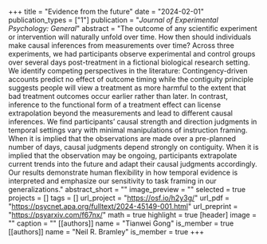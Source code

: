 +++
title = "Evidence from the future"
date = "2024-02-01"
publication_types = ["1"]
publication = "_Journal of Experimental Psychology: General_"
abstract = "The outcome of any scientific experiment or intervention will naturally unfold over time. How then should individuals make causal inferences from measurements over time? Across three experiments, we had participants observe experimental and control groups over several days post-treatment in a fictional biological research setting. We identify competing perspectives in the literature: Contingency-driven accounts predict no effect of outcome timing while the contiguity principle suggests people will view a treatment as more harmful to the extent that bad treatment outcomes occur earlier rather than later. In contrast, inference to the functional form of a treatment effect can license extrapolation beyond the measurements and lead to different causal inferences. We find participants’ causal strength and direction judgments in temporal settings vary with minimal manipulations of instruction framing. When it is implied that the observations are made over a pre-planned number of days, causal judgments depend strongly on contiguity. When it is implied that the observation may be ongoing, participants extrapolate current trends into the future and adapt their causal judgments accordingly. Our results demonstrate human flexibility in how temporal evidence is interpreted and emphasize our sensitivity to task framing in our generalizations."
abstract_short = ""
image_preview = ""
selected = true
projects = []
tags = []
url_project = "https://osf.io/h2y3g/"
url_pdf = "https://psycnet.apa.org/fulltext/2024-45149-001.html"
url_preprint = "https://psyarxiv.com/f67nx/"
math = true
highlight = true
[header]
image = ""
caption = ""
[[authors]]
	name = "Tianwei Gong"
	is_member = true
[[authors]]
	name = "Neil R. Bramley"
	is_member = true
+++
